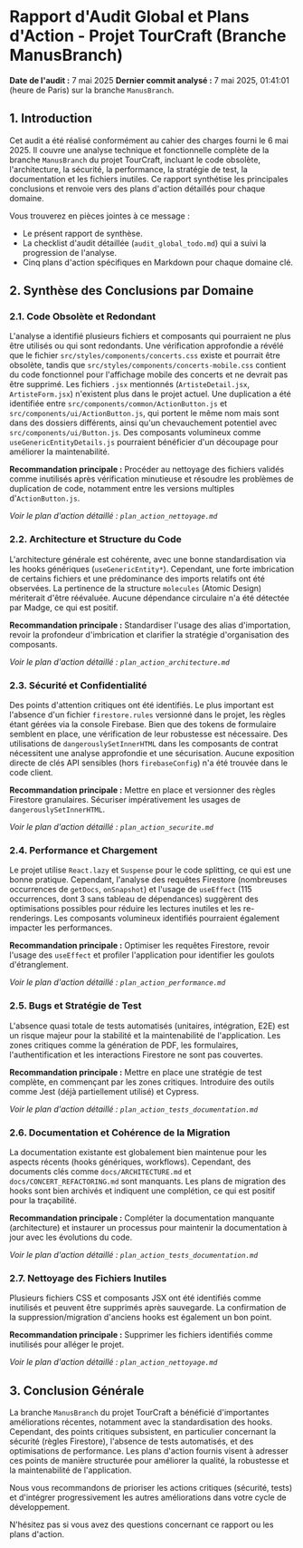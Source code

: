 # Rapport d'Audit Global et Plans d'Action - Projet TourCraft (Branche ManusBranch)

**Date de l'audit :** 7 mai 2025
**Dernier commit analysé :** 7 mai 2025, 01:41:01 (heure de Paris) sur la branche `ManusBranch`.

## 1. Introduction

Cet audit a été réalisé conformément au cahier des charges fourni le 6 mai 2025. Il couvre une analyse technique et fonctionnelle complète de la branche `ManusBranch` du projet TourCraft, incluant le code obsolète, l'architecture, la sécurité, la performance, la stratégie de test, la documentation et les fichiers inutiles. Ce rapport synthétise les principales conclusions et renvoie vers des plans d'action détaillés pour chaque domaine.

Vous trouverez en pièces jointes à ce message :
- Le présent rapport de synthèse.
- La checklist d'audit détaillée (`audit_global_todo.md`) qui a suivi la progression de l'analyse.
- Cinq plans d'action spécifiques en Markdown pour chaque domaine clé.

## 2. Synthèse des Conclusions par Domaine

### 2.1. Code Obsolète et Redondant

L'analyse a identifié plusieurs fichiers et composants qui pourraient ne plus être utilisés ou qui sont redondants. Une vérification approfondie a révélé que le fichier `src/styles/components/concerts.css` existe et pourrait être obsolète, tandis que `src/styles/components/concerts-mobile.css` contient du code fonctionnel pour l'affichage mobile des concerts et ne devrait pas être supprimé. Les fichiers `.jsx` mentionnés (`ArtisteDetail.jsx`, `ArtisteForm.jsx`) n'existent plus dans le projet actuel. Une duplication a été identifiée entre `src/components/common/ActionButton.js` et `src/components/ui/ActionButton.js`, qui portent le même nom mais sont dans des dossiers différents, ainsi qu'un chevauchement potentiel avec `src/components/ui/Button.js`. Des composants volumineux comme `useGenericEntityDetails.js` pourraient bénéficier d'un découpage pour améliorer la maintenabilité.

**Recommandation principale :** Procéder au nettoyage des fichiers validés comme inutilisés après vérification minutieuse et résoudre les problèmes de duplication de code, notamment entre les versions multiples d'`ActionButton.js`.

*Voir le plan d'action détaillé : `plan_action_nettoyage.md`*

### 2.2. Architecture et Structure du Code

L'architecture générale est cohérente, avec une bonne standardisation via les hooks génériques (`useGenericEntity*`). Cependant, une forte imbrication de certains fichiers et une prédominance des imports relatifs ont été observées. La pertinence de la structure `molecules` (Atomic Design) mériterait d'être réévaluée. Aucune dépendance circulaire n'a été détectée par Madge, ce qui est positif.

**Recommandation principale :** Standardiser l'usage des alias d'importation, revoir la profondeur d'imbrication et clarifier la stratégie d'organisation des composants.

*Voir le plan d'action détaillé : `plan_action_architecture.md`*

### 2.3. Sécurité et Confidentialité

Des points d'attention critiques ont été identifiés. Le plus important est l'absence d'un fichier `firestore.rules` versionné dans le projet, les règles étant gérées via la console Firebase. Bien que des tokens de formulaire semblent en place, une vérification de leur robustesse est nécessaire. Des utilisations de `dangerouslySetInnerHTML` dans les composants de contrat nécessitent une analyse approfondie et une sécurisation. Aucune exposition directe de clés API sensibles (hors `firebaseConfig`) n'a été trouvée dans le code client.

**Recommandation principale :** Mettre en place et versionner des règles Firestore granulaires. Sécuriser impérativement les usages de `dangerouslySetInnerHTML`.

*Voir le plan d'action détaillé : `plan_action_securite.md`*

### 2.4. Performance et Chargement

Le projet utilise `React.lazy` et `Suspense` pour le code splitting, ce qui est une bonne pratique. Cependant, l'analyse des requêtes Firestore (nombreuses occurrences de `getDocs`, `onSnapshot`) et l'usage de `useEffect` (115 occurrences, dont 3 sans tableau de dépendances) suggèrent des optimisations possibles pour réduire les lectures inutiles et les re-renderings. Les composants volumineux identifiés pourraient également impacter les performances.

**Recommandation principale :** Optimiser les requêtes Firestore, revoir l'usage des `useEffect` et profiler l'application pour identifier les goulots d'étranglement.

*Voir le plan d'action détaillé : `plan_action_performance.md`*

### 2.5. Bugs et Stratégie de Test

L'absence quasi totale de tests automatisés (unitaires, intégration, E2E) est un risque majeur pour la stabilité et la maintenabilité de l'application. Les zones critiques comme la génération de PDF, les formulaires, l'authentification et les interactions Firestore ne sont pas couvertes.

**Recommandation principale :** Mettre en place une stratégie de test complète, en commençant par les zones critiques. Introduire des outils comme Jest (déjà partiellement utilisé) et Cypress.

*Voir le plan d'action détaillé : `plan_action_tests_documentation.md`*

### 2.6. Documentation et Cohérence de la Migration

La documentation existante est globalement bien maintenue pour les aspects récents (hooks génériques, workflows). Cependant, des documents clés comme `docs/ARCHITECTURE.md` et `docs/CONCERT_REFACTORING.md` sont manquants. Les plans de migration des hooks sont bien archivés et indiquent une complétion, ce qui est positif pour la traçabilité.

**Recommandation principale :** Compléter la documentation manquante (architecture) et instaurer un processus pour maintenir la documentation à jour avec les évolutions du code.

*Voir le plan d'action détaillé : `plan_action_tests_documentation.md`*

### 2.7. Nettoyage des Fichiers Inutiles

Plusieurs fichiers CSS et composants JSX ont été identifiés comme inutilisés et peuvent être supprimés après sauvegarde. La confirmation de la suppression/migration d'anciens hooks est également un bon point.

**Recommandation principale :** Supprimer les fichiers identifiés comme inutilisés pour alléger le projet.

*Voir le plan d'action détaillé : `plan_action_nettoyage.md`*

## 3. Conclusion Générale

La branche `ManusBranch` du projet TourCraft a bénéficié d'importantes améliorations récentes, notamment avec la standardisation des hooks. Cependant, des points critiques subsistent, en particulier concernant la sécurité (règles Firestore), l'absence de tests automatisés, et des optimisations de performance. Les plans d'action fournis visent à adresser ces points de manière structurée pour améliorer la qualité, la robustesse et la maintenabilité de l'application.

Nous vous recommandons de prioriser les actions critiques (sécurité, tests) et d'intégrer progressivement les autres améliorations dans votre cycle de développement.

N'hésitez pas si vous avez des questions concernant ce rapport ou les plans d'action.


